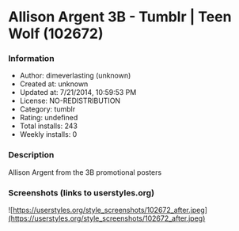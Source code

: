 # Allison Argent 3B - Tumblr | Teen Wolf (102672)

### Information
- Author: dimeverlasting (unknown)
- Created at: unknown
- Updated at: 7/21/2014, 10:59:53 PM
- License: NO-REDISTRIBUTION
- Category: tumblr
- Rating: undefined
- Total installs: 243
- Weekly installs: 0


### Description
Allison Argent from the 3B promotional posters


### Screenshots (links to userstyles.org)
![https://userstyles.org/style_screenshots/102672_after.jpeg](https://userstyles.org/style_screenshots/102672_after.jpeg)


